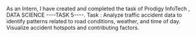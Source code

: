 As an Intern, I have created and completed the task of Prodigy InfoTech , DATA SCIENCE ----TASK 5----. Task : Analyze traffic accident data to identify patterns related to road conditions, weather, and time of day. Visualize accident hotspots and contributing factors.
